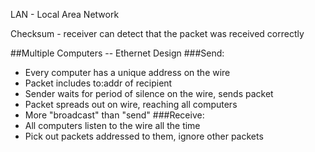 LAN - Local Area Network

Checksum - receiver can detect that the packet was received correctly

##Multiple Computers -- Ethernet Design
###Send: 
- Every computer has a unique address on the wire 
- Packet includes to:addr of recipient 
- Sender waits for period of silence on the wire, sends packet 
- Packet spreads out on wire, reaching all computers 
- More "broadcast" than "send"
###Receive: 
- All computers listen to the wire all the time 
- Pick out packets addressed to them, ignore other packets
